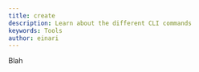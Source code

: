 ```yaml
---
title: create
description: Learn about the different CLI commands
keywords: Tools
author: einari
---
```


Blah